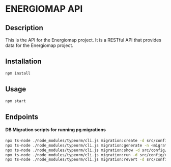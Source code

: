 
# ENERGIOMAP API

## Description

This is the API for the Energiomap project. It is a RESTful API that provides data for the Energiomap project.

## Installation

```bash
npm install
```

## Usage

```bash
npm start
```

## Endpoints



#### DB Migration scripts for running pg migrations 

```bash
npx ts-node ./node_modules/typeorm/cli.js migration:create -d src/config/ormConfig.ts
npx ts-node ./node_modules/typeorm/cli.js migration:generate -n <migration_name> -d src/config/ormConfig.ts
npx ts-node ./node_modules/typeorm/cli.js migration:show -d src/config/ormConfig.ts
npx ts-node ./node_modules/typeorm/cli.js migration:run -d src/config/ormConfig.ts
npx ts-node ./node_modules/typeorm/cli.js migration:revert -d src/config/ormConfig.ts
``` 